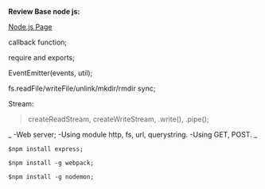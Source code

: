**Review Base node js:**

[Node.js Page](https://nodejs.org/en/)

callback function;

require and exports;

EventEmitter(events, util);

fs.readFile/writeFile/unlink/mkdir/rmdir sync;

Stream:

> createReadStream,
> createWriteStream,
> .write(),
> .pipe();

_
-Web server;
-Using module http, fs, url, querystring.
-Using GET, POST.
_

```
$npm install express;

$npm install -g webpack;

$npm install -g nodemon;
```
